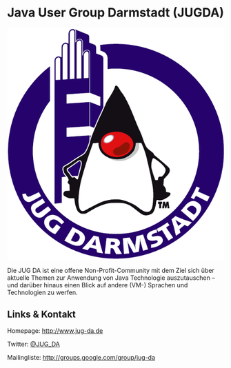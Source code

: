 # Java User Group Darmstadt (JUGDA)
![Java User Group Darmstadt](./jugda.logo.png)

Die JUG DA ist eine offene Non-Profit-Community mit dem Ziel
		sich über aktuelle Themen zur Anwendung von Java Technologie
		auszutauschen – und darüber hinaus einen Blick auf andere (VM-) Sprachen
		und Technologien zu werfen.


## Links &amp; Kontakt

Homepage: <http://www.jug-da.de>



Twitter: [@JUG_DA](https://twitter.com/@JUG_DA)





Mailingliste: <http://groups.google.com/group/jug-da>



